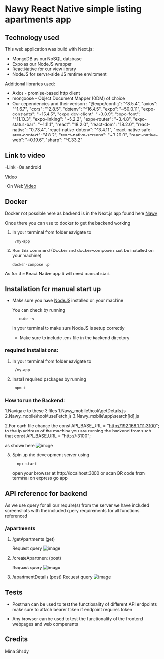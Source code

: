 # Nawy React Native simple listing apartments app

## Technology used
This web application was build with Next.js:

- MongoDB as our NoSQL database
- Expo as our NodeJS wrapper
- ReactNative for our view library
- NodeJS for server-side JS runtime enviroment

Additional libraries used:
- Axios - promise-based http client
- mongoose - Object Document Mapper (ODM) of choice
- Our dependencies and their verison :
   "@expo/config": "^8.5.4",
    "axios": "^1.6.7",
    "cors": "^2.8.5",
    "dotenv": "^16.4.5",
    "expo": "~50.0.11",
    "expo-constants": "~15.4.5",
    "expo-dev-client": "~3.3.9",
    "expo-font": "^11.10.3",
    "expo-linking": "~6.2.2",
    "expo-router": "~3.4.8",
    "expo-status-bar": "~1.11.1",
    "react": "18.2.0",
    "react-dom": "18.2.0",
    "react-native": "0.73.4",
    "react-native-dotenv": "^3.4.11",
    "react-native-safe-area-context": "4.8.2",
    "react-native-screens": "~3.29.0",
    "react-native-web": "~0.19.6",
    "sharp": "^0.33.2"
## Link to video

-Link
-On android

[Video](https://drive.google.com/file/d/1HtCbVHeu5aHnzYF4tDW_Q7vd0PpnRP99/view?usp=sharing)

-On Web
[Video](https://drive.google.com/file/d/1Zg_OpppRoSoHaNLmCKlS-TW4KPCQj7aF/view?usp=sharing)


## Docker
Docker not possible here as backend is in the Next.js app found here [Nawy](https://github.com/minashady/Nawy)

Once there you can use to docker to get the backend working

1.  In your terminal from folder navigate to

         /my-app
2.  Run this command (Docker and docker-compose must be installed on your machine)

        docker-compose up
  
As for the React Native app it will need manual start

## Installation for manual start up

- Make sure you have [NodeJS](https://nodejs.org/en/) installed on your machine

  You can check by running

         node -v

  in your terminal to make sure NodeJS is setup correctly
  - Make sure to include .env file in the backend directory

### required installations:
1.  In your terminal from folder navigate to

         /my-app

2.  Install required packages by running

         npm i

### How to run the Backend:

1.Navigate to these 3 files
  1.Nawy_mobile\hook\getDetails.js
  2.Nawy_mobile\hook\useFetch.js
  3.Nawy_mobile\app\search\[id].js

2.For each file change the 
  const API_BASE_URL = "http://192.168.1.111:3100";
  to the ip address of the machine you are running the backend from
  such that const API_BASE_URL = "http://<Backend ip address>:3100";

  as shown here
  ![image](https://github.com/minashady/assets/blob/main/IPforAPI.png)

3.  Spin up the development server using

          npx start

    open your browser at http://localhost:3000 or scan QR code from terminal on express go app


## API reference for backend
As we use query for all our require(s) from the server we have included screenshots with the included query requirements for all functions referenced 

### /apartments

1.  /getApartments (get) 

    Request query
![image](https://github.com/minashady/assets/blob/main/apartmentListing.png)


2.  /createApartment (post)
    
    Request query
     ![image](https://github.com/minashady/assets/blob/main/apartmentCreation.png)

3. /apartmentDetails (post)
    Request query
      ![image](https://github.com/minashady/assets/blob/main/apartmentDetails.png)



## Tests

- Postman can be used to test the functionality of different API endpoints make sure to attach bearer token if endpoint requires token

- Any browser can be used to test the functionality of the frontend webpages and web compenents


## Credits

Mina Shady
